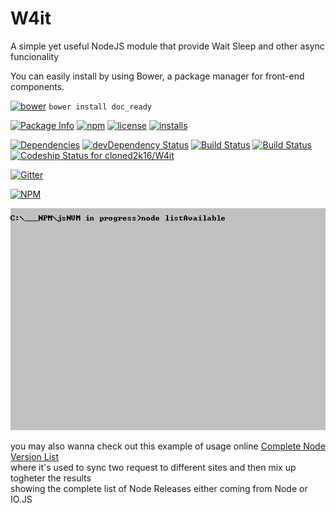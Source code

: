 # W4it 
A simple yet useful NodeJS module that provide Wait Sleep and other async funcionality

You can easily install  by using Bower, a package manager for front-end components.

[![bower](http://benschwarz.github.io/bower-badges/badge@2x.png)](http://bower.herokuapp.com/packages/doc_ready)
`bower install doc_ready`

[![Package Info](http://img.shields.io/badge/npm-w4it-blue.svg)](https://npmjs.org/package/w4it)
[![npm](https://badge.fury.io/js/w4it.svg)](http://badge.fury.io/js/w4it)
[![license](https://img.shields.io/npm/l/w4it.svg)](https://npmjs.org/package/w4it) 
[![installs](https://img.shields.io/npm/dt/w4it.svg)](https://npmjs.org/package/w4it) 

[![Dependencies](https://david-dm.org/cloned2k16/W4it.svg)](https://david-dm.org/cloned2k16/W4it)
[![devDependency Status](https://david-dm.org/cloned2k16/W4it/dev-status.svg)](https://david-dm.org/cloned2k16/W4it/dev-status)
[![Build Status](https://travis-ci.org/cloned2k16/W4it.svg?branch=master)](https://travis-ci.org/cloned2k16/W4it)
[![Build Status](https://ci.appveyor.com/api/projects/status/github/cloned2k16/W4it?branch=master&svg=true&retuna=true)](https://ci.appveyor.com/project/cloned2k16/w4it)
[ ![Codeship Status for cloned2k16/W4it](https://codeship.com/projects/9f7762c0-faa3-0133-710a-62aab1eea2ae/status?branch=master)](https://codeship.com/projects/151667)

[![Gitter](https://badges.gitter.im/cloned2k16/W4it.svg)](https://gitter.im/cloned2k16/W4it?utm_source=badge&utm_medium=badge&utm_campaign=pr-badge)

[![NPM](https://nodei.co/npm/w4it.png?downloads=true&downloadRank=true&stars=true)](https://npmjs.org/w4it/)

<img src="W4it.gif" alt="in use by jsNVM">

you may also wanna check out this example of usage online [Complete Node Version List](http://cloned2k16.github.io/jsNVM/)
<br>where it's used to sync two request to different sites and then mix up togheter the results
<br>showing the complete list of Node Releases either coming from Node or IO.JS



